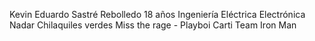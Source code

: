 Kevin Eduardo Sastré Rebolledo
18 años
Ingeniería Eléctrica Electrónica
Nadar
Chilaquiles verdes
Miss the rage - Playboi Carti
Team Iron Man
